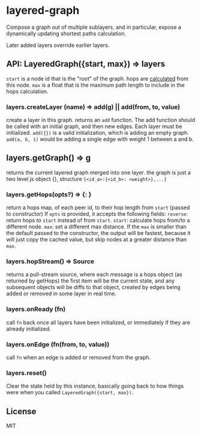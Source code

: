 # layered-graph

Compose a graph out of multiple sublayers, and in particular, expose a
dynamically updating shortest paths calculation.

Later added layers override earlier layers.

## API: LayeredGraph({start, max}) => layers

`start` is a node id that is the "root" of the graph.
hops are [calculated](https://github.com/dominictarr/dynamic-dijkstra) from this node.
`max` is a float that is the maximum path length to include in the hops calculation.

### layers.createLayer (name) => add(g) || add(from, to, value)

create a layer in this graph. returns an `add` function.
The add function should be called with an initial graph,
and then new edges. Each layer must be initialized.
`add({})` is a valid initialization, which is adding an empty graph.
`add(a, b, 1)` would be adding a single edge with weight 1 between a and b.

## layers.getGraph() => g

returns the current layered graph merged into one layer.
the graph is just a two level js object {}, structure `{<id_a>:{<id_b>: <weight>},...}`

### layers.getHops(opts?) => {<id>: <hops>}

return a hops map, of each peer id, to their hop length from `start` (passed to constructor)
If `opts` is provided, it accepts the following fields:
`reverse`: return hops _to_ `start` instead of from `start`.
`start`: calculate hops from/to a different node.
`max`: set a different max distance.
If the `max` is smaller than the default passed to the constructor, the output will be fastest,
because it will just copy the cached value, but skip nodes at a greater distance than `max`.


### layers.hopStream() => Source

returns a pull-stream source, where each message is a hops object (as returned by getHops)
the first item will be the current state, and any subsequent objects will be diffs to that object,
created by edges being added or removed in some layer in real time.

### layers.onReady (fn)

call `fn` back once all layers have been initialized, or immediately if they are already initialized.

### layers.onEdge (fn(from, to, value))

call `fn` when an edge is added or removed from the graph.

### layers.reset()

Clear the state held by this instance, basically going back to how things were
when you called `LayeredGraph({start, max})`.

## License

MIT


